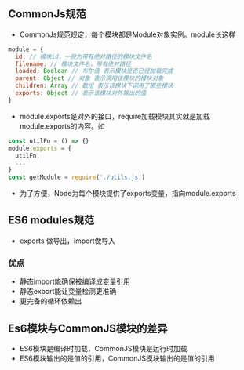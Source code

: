 ## CommonJs规范
+ CommonJs规范规定，每个模块都是Module对象实例。module长这样
```js
module = {
  id: // 模块id，一般为带有绝对路径的模块文件名
  filename: // 模块文件名，带有绝对路径
  loaded: Boolean // 布尔值 表示模块是否已经加载完成
  parent: Object // 对象 表示调用该模块的模块对象
  children: Array // 数组 表示该模块下调用了那些模块
  exports: Object // 表示该模块对外输出的值 
}
```
+ module.exports是对外的接口，require加载模块其实就是加载module.exports的内容。如
```js
const utilFn = () => {}
module.exports = {
  utilFn,
  ...
}
const getModule = require('./utils.js') 
```
+ 为了方便，Node为每个模块提供了exports变量，指向module.exports
## ES6 modules规范
+ exports 做导出，import做导入

### 优点
+ 静态import能确保被编译成变量引用
+ 静态export能让变量检测更准确
+ 更完备的循环依赖出
## Es6模块与CommonJS模块的差异
+ ES6模块是编译时加载，CommonJS模块是运行时加载
+ ES6模块输出的是值的引用，CommonJS模块输出的是值的引用